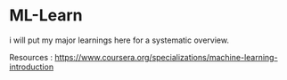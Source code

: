 # ML-Learn
i will put my major learnings here for a systematic overview.

Resources : https://www.coursera.org/specializations/machine-learning-introduction
